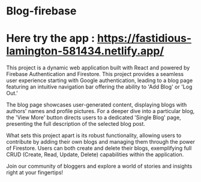 # Blog-firebase

# Here try the app : https://fastidious-lamington-581434.netlify.app/

This project is a dynamic web application built with React and powered by Firebase Authentication and Firestore. This project provides a seamless user experience starting with Google authentication, leading to a blog page featuring an intuitive navigation bar offering the ability to 'Add Blog' or 'Log Out.'

The blog page showcases user-generated content, displaying blogs with authors' names and profile pictures. For a deeper dive into a particular blog, the 'View More' button directs users to a dedicated 'Single Blog' page, presenting the full description of the selected blog post.

What sets this project apart is its robust functionality, allowing users to contribute by adding their own blogs and managing them through the power of Firestore. Users can both create and delete their blogs, exemplifying full CRUD (Create, Read, Update, Delete) capabilities within the application.

Join our community of bloggers and explore a world of stories and insights right at your fingertips!
